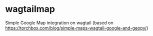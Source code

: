 # wagtailmap
Simple Google Map integration on wagtail (based on https://torchbox.com/blog/simple-maps-wagtail-google-and-geopy/)
